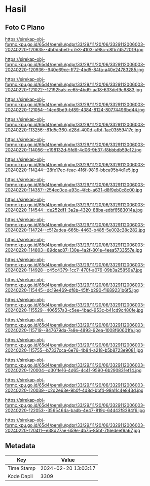 # Hasil

## Foto C Plano

https://sirekap-obj-formc.kpu.go.id/65d4/pemilu/pdpr/33/29/11/20/06/3329112006003-20240220-120635--4b0d5be0-c7e3-4103-b98c-c8fb7d572019.jpg

https://sirekap-obj-formc.kpu.go.id/65d4/pemilu/pdpr/33/29/11/20/06/3329112006003-20240220-120936--940c69ce-ff72-4bd5-84fa-a40e24783285.jpg

https://sirekap-obj-formc.kpu.go.id/65d4/pemilu/pdpr/33/29/11/20/06/3329112006003-20240220-121022--121925a5-ee65-4bd9-aa18-633def9c6883.jpg

https://sirekap-obj-formc.kpu.go.id/65d4/pemilu/pdpr/33/29/11/20/06/3329112006003-20240220-121054--14cd6bd9-bf89-4384-8124-80774496bd44.jpg

https://sirekap-obj-formc.kpu.go.id/65d4/pemilu/pdpr/33/29/11/20/06/3329112006003-20240220-113256--81d5c360-d28d-400d-afbf-1ae03559417c.jpg

https://sirekap-obj-formc.kpu.go.id/65d4/pemilu/pdpr/33/29/11/20/06/3329112006003-20240220-114056--c198132d-5fd6-4d06-9b37-f8bbbdb59c12.jpg

https://sirekap-obj-formc.kpu.go.id/65d4/pemilu/pdpr/33/29/11/20/06/3329112006003-20240220-114244--28fe17ec-feac-416f-9816-bbca95b4d1e5.jpg

https://sirekap-obj-formc.kpu.go.id/65d4/pemilu/pdpr/33/29/11/20/06/3329112006003-20240220-114357--254ec0ce-a93c-4fcb-a631-d8f9eb0c8c00.jpg

https://sirekap-obj-formc.kpu.go.id/65d4/pemilu/pdpr/33/29/11/20/06/3329112006003-20240220-114544--de252df1-3a2a-4320-88ba-edbf6583014a.jpg

https://sirekap-obj-formc.kpu.go.id/65d4/pemilu/pdpr/33/29/11/20/06/3329112006003-20240220-114724--c512adea-665b-4463-b485-5e002c28c282.jpg

https://sirekap-obj-formc.kpu.go.id/65d4/pemilu/pdpr/33/29/11/20/06/3329112006003-20240220-114803--89dcac87-130e-4a2f-801e-4eea5733557e.jpg

https://sirekap-obj-formc.kpu.go.id/65d4/pemilu/pdpr/33/29/11/20/06/3329112006003-20240220-114928--c45c4379-1cc7-470f-a076-09b3a25859a7.jpg

https://sirekap-obj-formc.kpu.go.id/65d4/pemilu/pdpr/33/29/11/20/06/3329112006003-20240220-115445--dc19e469-df8b-45ff-b290-f1689231b6f5.jpg

https://sirekap-obj-formc.kpu.go.id/65d4/pemilu/pdpr/33/29/11/20/06/3329112006003-20240220-115529--406557a3-c5ee-4bad-953c-b41cd9c480fe.jpg

https://sirekap-obj-formc.kpu.go.id/65d4/pemilu/pdpr/33/29/11/20/06/3329112006003-20240220-115719--847679da-7e8e-4893-92ea-1008f60601fe.jpg

https://sirekap-obj-formc.kpu.go.id/65d4/pemilu/pdpr/33/29/11/20/06/3329112006003-20240220-115755--b7337cca-6e76-4b84-a218-b5b8723e9081.jpg

https://sirekap-obj-formc.kpu.go.id/65d4/pemilu/pdpr/33/29/11/20/06/3329112006003-20240220-120004--d301fe16-4d65-4c41-9590-6b290831ef14.jpg

https://sirekap-obj-formc.kpu.go.id/65d4/pemilu/pdpr/33/29/11/20/06/3329112006003-20240220-120039--c2d2e63e-9b0f-4d8d-bbf4-99a11c4e843d.jpg

https://sirekap-obj-formc.kpu.go.id/65d4/pemilu/pdpr/33/29/11/20/06/3329112006003-20240220-122053--3565464a-badb-4e47-819c-64d43f8394f6.jpg

https://sirekap-obj-formc.kpu.go.id/65d4/pemilu/pdpr/33/29/11/20/06/3329112006003-20240220-120411--e38d27ae-659e-4b75-85bf-7f6edeef9a67.jpg


## Metadata

| Key        | Value               |
| ---------- | ------------------- |
| Time Stamp | 2024-02-20 13:03:17 |
| Kode Dapil | 3309                |



